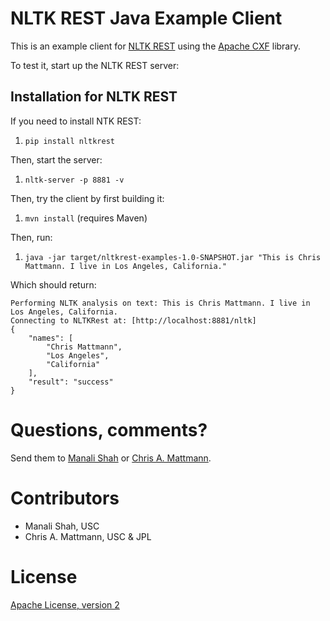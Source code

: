NLTK REST Java Example Client
=============================

This is an example client for [NLTK REST](http://github.com/manalishah/NLTKRest/nltkrest) using
the [Apache CXF](http://cxf.apache.org/) library.

To test it, start up the NLTK REST server:

## Installation for NLTK REST 

If you need to install NTK REST:

 1. `pip install nltkrest`

Then, start the server:

 1. `nltk-server -p 8881 -v`

Then, try the client by first building it:

 1. `mvn install` (requires Maven)

Then, run:

1. `java -jar target/nltkrest-examples-1.0-SNAPSHOT.jar "This is Chris Mattmann. I live in Los Angeles, California."`

Which should return:

```
Performing NLTK analysis on text: This is Chris Mattmann. I live in Los Angeles, California. 
Connecting to NLTKRest at: [http://localhost:8881/nltk]
{
    "names": [
        "Chris Mattmann",
        "Los Angeles",
        "California"
    ],
    "result": "success"
}
```


Questions, comments?
===================
Send them to [Manali Shah](manalids@usc.edu) or [Chris A. Mattmann](mailto:chris.a.mattmann@jpl.nasa.gov).

Contributors
============
* Manali Shah, USC
* Chris A. Mattmann, USC & JPL

License
=======
[Apache License, version 2](http://www.apache.org/licenses/LICENSE-2.0)
